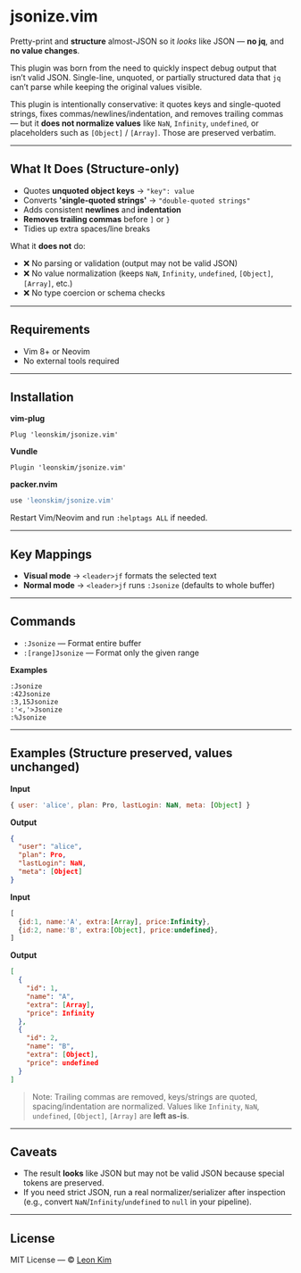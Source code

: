 # jsonize.vim

Pretty-print and **structure** almost-JSON so it *looks* like JSON — **no jq**, and **no value changes**.

This plugin was born from the need to quickly inspect debug output that isn’t valid JSON. Single-line, unquoted, or partially structured data that `jq` can’t parse while keeping the original values visible.

This plugin is intentionally conservative: it quotes keys and single-quoted strings, fixes commas/newlines/indentation, and removes trailing commas — but it **does not normalize values** like `NaN`, `Infinity`, `undefined`, or placeholders such as `[Object]` / `[Array]`. Those are preserved verbatim.

---

## What It Does (Structure-only)

- Quotes **unquoted object keys** → `"key": value`
- Converts **'single-quoted strings'** → `"double-quoted strings"`
- Adds consistent **newlines** and **indentation**
- **Removes trailing commas** before `]` or `}`
- Tidies up extra spaces/line breaks

What it **does not** do:

- ❌ No parsing or validation (output may not be valid JSON)
- ❌ No value normalization (keeps `NaN`, `Infinity`, `undefined`, `[Object]`, `[Array]`, etc.)
- ❌ No type coercion or schema checks

---

## Requirements

- Vim 8+ or Neovim
- No external tools required

---

## Installation

**vim-plug**

```vim
Plug 'leonskim/jsonize.vim'
```
**Vundle**

```vim
Plugin 'leonskim/jsonize.vim'
```

**packer.nvim**

```lua
use 'leonskim/jsonize.vim'
```

Restart Vim/Neovim and run `:helptags ALL` if needed.

---

## Key Mappings

- **Visual mode** → `<leader>jf` formats the selected text
- **Normal mode** → `<leader>jf` runs `:Jsonize` (defaults to whole buffer)


---

## Commands

- `:Jsonize` — Format entire buffer
- `:[range]Jsonize` — Format only the given range

**Examples**

```vim
:Jsonize
:42Jsonize
:3,15Jsonize
:'<,'>Jsonize
:%Jsonize
```

---

## Examples (Structure preserved, values unchanged)

**Input**

```js
{ user: 'alice', plan: Pro, lastLogin: NaN, meta: [Object] }
```

**Output**

```json
{
  "user": "alice",
  "plan": Pro,
  "lastLogin": NaN,
  "meta": [Object]
}
```

**Input**

```js
[
  {id:1, name:'A', extra:[Array], price:Infinity},
  {id:2, name:'B', extra:[Object], price:undefined},
]
```

**Output**

```json
[
  {
    "id": 1,
    "name": "A",
    "extra": [Array],
    "price": Infinity
  },
  {
    "id": 2,
    "name": "B",
    "extra": [Object],
    "price": undefined
  }
]
```

> Note: Trailing commas are removed, keys/strings are quoted, spacing/indentation are normalized. Values like `Infinity`, `NaN`, `undefined`, `[Object]`, `[Array]` are **left as-is**.

---

## Caveats

- The result **looks** like JSON but may not be valid JSON because special tokens are preserved.
- If you need strict JSON, run a real normalizer/serializer after inspection (e.g., convert `NaN`/`Infinity`/`undefined` to `null` in your pipeline).

---

## License

MIT License — © [Leon Kim](https://github.com/leonskim)
